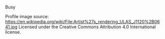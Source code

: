 Busy

Profile image source:
https://en.wikipedia.org/wiki/File:Artist%27s_rendering_ULAS_J1120%2B0641.jpg
Licensed under the Creative Commons Attribution 4.0 International license.
